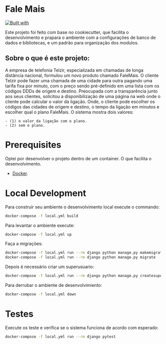 # Fale Mais

[![Built with](https://img.shields.io/badge/Built_with-Cookiecutter_Django_Rest-F7B633.svg)](https://github.com/agconti/cookiecutter-django-rest)

Este projeto foi feito com base no cookiecutter, que facilita o desenvolvimento e prapara o ambiente com a configurações de banco de dados e bibliotecas, e um padrão para organização dos modulos.

## Sobre o que é este projeto:

A empresa de telefonia Telzir, especializada em chamadas de longa distância nacional, formulou um novo produto chamado FaleMais.
O cliente Telzir pode fazer uma chamada de uma cidade para outra pagando uma
tarifa fixa por minuto, com o preço sendo pré-definido em uma lista com os códigos DDDs de
origem e destino.
Preocupada com a transparência junto aos seus clientes, solicitou a disponibilização de uma
página na web onde o cliente pode calcular o valor da ligação.
Onde, o cliente pode escolher os códigos das cidades de origem e destino, o tempo da ligação em minutos e escolher qual o plano FaleMais. O sistema mostra dois valores:

    - (1) o valor da ligação com o plano.
    - (2) sem o plano.

# Prerequisites

Optei por desenvolver o projeto dentro de um container. O que facilita o desenvolvimento.

- [Docker](http://cookiecutter-django.readthedocs.io/en/latest/deployment-with-docker.html).

# Local Development

Para construir seu ambiente o desenvolvimento local execute o commando:
```bash
docker-compose -f local.yml build
```

Para levantar o ambiente execute:
```bash
docker-compose -f local.yml up
```

Faça a migrações:
```bash
docker-compose -f local.yml run --rm django python manage.py makemigrations
docker-compose -f local.yml run --rm django python manage.py migrate
```


Depois é necessário criar um superusuario:
```bash
docker-compose -f local.yml run --rm django python manage.py createsuperuser
```

Para derrubar o ambiente de desenvolvimiento:
```bash
docker-compose -f local.yml down
```

# Testes

Execute os teste e verifica se o sistema funciona de acordo com esperado:

```bash
docker-compose -f local.yml run --rm django pytest
```
